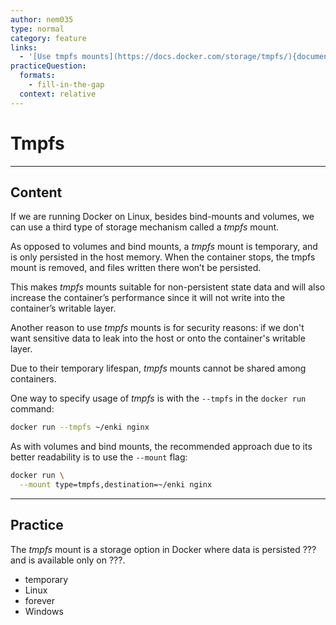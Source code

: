 ```yaml
---
author: nem035
type: normal
category: feature
links:
  - '[Use tmpfs mounts](https://docs.docker.com/storage/tmpfs/){documentation}'
practiceQuestion:
  formats:
    - fill-in-the-gap
  context: relative
---
```


# Tmpfs


---

## Content

If we are running Docker on Linux, besides bind-mounts and volumes, we can use a third type of storage mechanism called a *tmpfs* mount.

As opposed to volumes and bind mounts, a *tmpfs* mount is temporary, and is only persisted in the host memory. When the container stops, the tmpfs mount is removed, and files written there won’t be persisted.

This makes *tmpfs* mounts suitable for non-persistent state data and will also increase the container’s performance since it will not write into the container’s writable layer.

Another reason to use *tmpfs* mounts is for security reasons: if we don't want sensitive data to leak into the host or onto the container's writable layer.

Due to their temporary lifespan, *tmpfs* mounts cannot be shared among containers.

One way to specify usage of *tmpfs* is with the `--tmpfs` in the `docker run` command:

```bash
docker run --tmpfs ~/enki nginx
```

As with volumes and bind mounts, the recommended approach due to its better readability is to use the `--mount` flag:

```bash
docker run \
  --mount type=tmpfs,destination=~/enki nginx
```


---

## Practice

The *tmpfs* mount is a storage option in Docker where data is persisted ??? and is available only on ???.

- temporary
- Linux
- forever
- Windows
